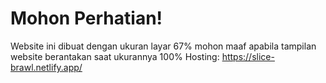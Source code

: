 # Mohon Perhatian!
Website ini dibuat dengan ukuran layar 67% mohon maaf apabila tampilan website berantakan saat ukurannya 100%
Hosting: https://slice-brawl.netlify.app/

